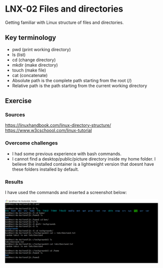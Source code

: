 # LNX-02 Files and directories
Getting familiar with Linux structure of files and directories.

## Key terminology
- pwd (print working directory)
- ls (list)
- cd (change directory)
- mkdir (make directory)
- touch (make file)
- cat (concatenate)
- Absolute path is the complete path starting from the root (/)
- Relative path is the path starting from the current working directory

## Exercise
### Sources
https://linuxhandbook.com/linux-directory-structure/
https://www.w3cschoool.com/linux-tutorial

### Overcome challenges
- I had some previous experience with bash commands.
- I cannot find a desktop/public/picture directory inside my home folder. I believe the installed container is a lightweight version that doesnt have these folders installed by default.

### Results
I have used the commands and inserted a screenshot below:

![LNX-02 screenshot](../00_includes/LNX-02.png)
